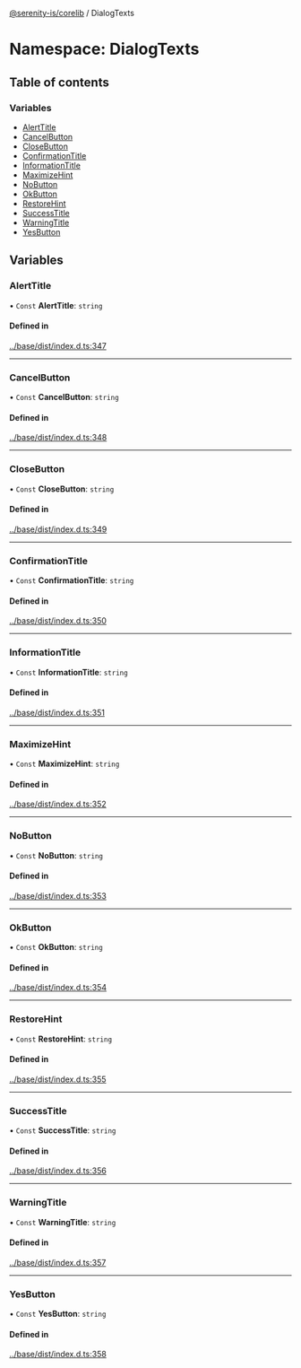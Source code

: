 [@serenity-is/corelib](../README.md) / DialogTexts

# Namespace: DialogTexts

## Table of contents

### Variables

- [AlertTitle](DialogTexts.md#alerttitle)
- [CancelButton](DialogTexts.md#cancelbutton)
- [CloseButton](DialogTexts.md#closebutton)
- [ConfirmationTitle](DialogTexts.md#confirmationtitle)
- [InformationTitle](DialogTexts.md#informationtitle)
- [MaximizeHint](DialogTexts.md#maximizehint)
- [NoButton](DialogTexts.md#nobutton)
- [OkButton](DialogTexts.md#okbutton)
- [RestoreHint](DialogTexts.md#restorehint)
- [SuccessTitle](DialogTexts.md#successtitle)
- [WarningTitle](DialogTexts.md#warningtitle)
- [YesButton](DialogTexts.md#yesbutton)

## Variables

### AlertTitle

• `Const` **AlertTitle**: `string`

#### Defined in

[../base/dist/index.d.ts:347](https://github.com/serenity-is/serenity/blob/master/packages/base/dist/index.d.ts#L347)

___

### CancelButton

• `Const` **CancelButton**: `string`

#### Defined in

[../base/dist/index.d.ts:348](https://github.com/serenity-is/serenity/blob/master/packages/base/dist/index.d.ts#L348)

___

### CloseButton

• `Const` **CloseButton**: `string`

#### Defined in

[../base/dist/index.d.ts:349](https://github.com/serenity-is/serenity/blob/master/packages/base/dist/index.d.ts#L349)

___

### ConfirmationTitle

• `Const` **ConfirmationTitle**: `string`

#### Defined in

[../base/dist/index.d.ts:350](https://github.com/serenity-is/serenity/blob/master/packages/base/dist/index.d.ts#L350)

___

### InformationTitle

• `Const` **InformationTitle**: `string`

#### Defined in

[../base/dist/index.d.ts:351](https://github.com/serenity-is/serenity/blob/master/packages/base/dist/index.d.ts#L351)

___

### MaximizeHint

• `Const` **MaximizeHint**: `string`

#### Defined in

[../base/dist/index.d.ts:352](https://github.com/serenity-is/serenity/blob/master/packages/base/dist/index.d.ts#L352)

___

### NoButton

• `Const` **NoButton**: `string`

#### Defined in

[../base/dist/index.d.ts:353](https://github.com/serenity-is/serenity/blob/master/packages/base/dist/index.d.ts#L353)

___

### OkButton

• `Const` **OkButton**: `string`

#### Defined in

[../base/dist/index.d.ts:354](https://github.com/serenity-is/serenity/blob/master/packages/base/dist/index.d.ts#L354)

___

### RestoreHint

• `Const` **RestoreHint**: `string`

#### Defined in

[../base/dist/index.d.ts:355](https://github.com/serenity-is/serenity/blob/master/packages/base/dist/index.d.ts#L355)

___

### SuccessTitle

• `Const` **SuccessTitle**: `string`

#### Defined in

[../base/dist/index.d.ts:356](https://github.com/serenity-is/serenity/blob/master/packages/base/dist/index.d.ts#L356)

___

### WarningTitle

• `Const` **WarningTitle**: `string`

#### Defined in

[../base/dist/index.d.ts:357](https://github.com/serenity-is/serenity/blob/master/packages/base/dist/index.d.ts#L357)

___

### YesButton

• `Const` **YesButton**: `string`

#### Defined in

[../base/dist/index.d.ts:358](https://github.com/serenity-is/serenity/blob/master/packages/base/dist/index.d.ts#L358)
